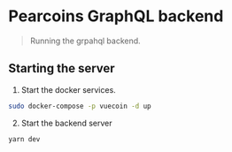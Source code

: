 # Pearcoins GraphQL backend
> Running the grpahql backend.

## Starting the server
1. Start the docker services.
```sh
sudo docker-compose -p vuecoin -d up
```
2. Start the backend server
```sh
yarn dev
```